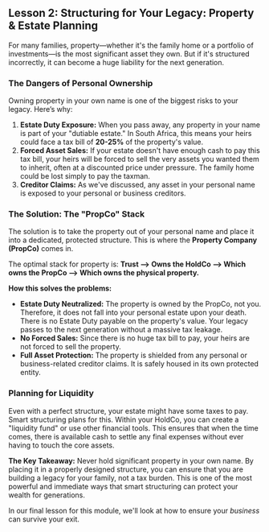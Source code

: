 ## Lesson 2: Structuring for Your Legacy: Property & Estate Planning

For many families, property—whether it's the family home or a portfolio of investments—is the most significant asset they own. But if it's structured incorrectly, it can become a huge liability for the next generation.

### The Dangers of Personal Ownership

Owning property in your own name is one of the biggest risks to your legacy. Here’s why:

1.  **Estate Duty Exposure:** When you pass away, any property in your name is part of your "dutiable estate." In South Africa, this means your heirs could face a tax bill of **20-25%** of the property's value.
2.  **Forced Asset Sales:** If your estate doesn't have enough cash to pay this tax bill, your heirs will be forced to sell the very assets you wanted them to inherit, often at a discounted price under pressure. The family home could be lost simply to pay the taxman.
3.  **Creditor Claims:** As we've discussed, any asset in your personal name is exposed to your personal or business creditors.

### The Solution: The "PropCo" Stack

The solution is to take the property out of your personal name and place it into a dedicated, protected structure. This is where the **Property Company (PropCo)** comes in.

The optimal stack for property is:
**Trust --> Owns the HoldCo --> Which owns the PropCo --> Which owns the physical property.**

**How this solves the problems:**

*   **Estate Duty Neutralized:** The property is owned by the PropCo, not you. Therefore, it does not fall into your personal estate upon your death. There is no Estate Duty payable on the property's value. Your legacy passes to the next generation without a massive tax leakage.
*   **No Forced Sales:** Since there is no huge tax bill to pay, your heirs are not forced to sell the property.
*   **Full Asset Protection:** The property is shielded from any personal or business-related creditor claims. It is safely housed in its own protected entity.

### Planning for Liquidity

Even with a perfect structure, your estate might have some taxes to pay. Smart structuring plans for this. Within your HoldCo, you can create a "liquidity fund" or use other financial tools. This ensures that when the time comes, there is available cash to settle any final expenses without ever having to touch the core assets.

**The Key Takeaway:**
Never hold significant property in your own name. By placing it in a properly designed structure, you can ensure that you are building a legacy for your family, not a tax burden. This is one of the most powerful and immediate ways that smart structuring can protect your wealth for generations.

In our final lesson for this module, we'll look at how to ensure your *business* can survive your exit.
